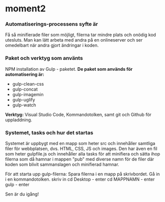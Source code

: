 ﻿# moment2
 
### Automatiserings-processens syfte är ###
Få så minifierade filer som möjligt, filerna tar mindre plats och onödig kod utesluts. 
Man kan lätt arbeta med andra på en onlineserver och ser omedelbart när andra gjort ändringar i koden.

### Paket och verktyg som använts ### 
NPM installation av Gulp - paketet.
**De paket som används för automatisering är:** 
* gulp-clean-css 
* gulp-concat 
* gulp-imagemin
* gulp-uglify
* gulp-watch 


**Verktyg:** Visual Studio Code, Kommandotolken, samt git och Github för uppladdning. 

### Systemet, tasks och hur det startas ###

Systemet är uppbygt med en mapp som heter src och innehåller samtliga filer för webbplatsen, dvs. HTML, CSS, JS och images. 
Den har även en fil som heter gulpfile.js och innehåller alla tasks för att minifiera och sätta ihop filerna som då hamnar i mappen "pub" med diverse namn för de filer där koden som blivit sammanslagen och minifierad hamnar. 

För att starta upp gulp-filerna: 
Spara filerna i en mapp på skrivbordet. 
Gå in i en kommandotolken. 
skriv in cd Desktop - enter 
cd MAPPNAMN - enter 
gulp - enter 

Sen är du igång! 
